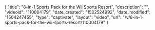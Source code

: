 {
    "title": "8-in-1 Sports Pack for the Wii Sports Resort",
    "description": "",
    "videoid": "110004179",
    "date_created": "1502524992",
    "date_modified": "1504247455",
    "type": "captivate",
    "layout": "video",
    "url": "\/v\/8-in-1-sports-pack-for-the-wii-sports-resort\/110004179"
}
